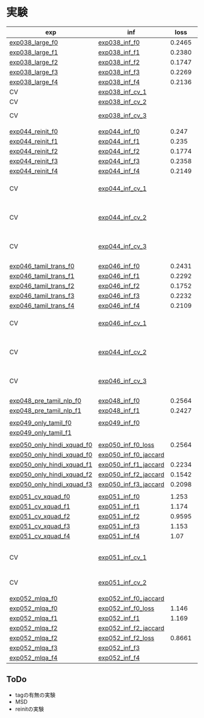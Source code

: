 # 実験

|exp|inf|loss|jaccard|LB|memo|
|--|--|--|--|--|--|
|[exp038_large_f0]|[exp038_inf_f0]|0.2465|0.6388|0.715||
|[exp038_large_f1]|[exp038_inf_f1]|0.2380|0.6560|0.718||
|[exp038_large_f2]|[exp038_inf_f2]|0.1747|0.6862|0.698||
|[exp038_large_f3]|[exp038_inf_f3]|0.2269|0.6765|0.713||
|[exp038_large_f4]|[exp038_inf_f4]|0.2136|0.6452|0.703||
|CV|[exp038_inf_cv_1]|||0.739|AVG|
|CV|[exp038_inf_cv_2]|||0.721|MAX|
|CV|[exp038_inf_cv_3]|||0.748|W AVG|
|||||||
|[exp044_reinit_f0]|[exp044_inf_f0]|0.247|0.6444|0.713||
|[exp044_reinit_f1]|[exp044_inf_f1]|0.235|0.6571|0.722||
|[exp044_reinit_f2]|[exp044_inf_f2]|0.1774|0.7147|0.733||
|[exp044_reinit_f3]|[exp044_inf_f3]|0.2358|0.6703|0.729||
|[exp044_reinit_f4]|[exp044_inf_f4]|0.2149|0.6885|0.713||
|CV|[exp044_inf_cv_1]|||0.739|Now Best AVG|
|CV|[exp044_inf_cv_2]|||0.737|Now Best W AVG|
|CV|[exp044_inf_cv_3]|||0.736|This CV AVG|
|||||||
|[exp046_tamil_trans_f0]|[exp046_inf_f0]|0.2431|0.6192|0.733||
|[exp046_tamil_trans_f1]|[exp046_inf_f1]|0.2292|0.6738|0.724||
|[exp046_tamil_trans_f2]|[exp046_inf_f2]|0.1752|0.7085|0.730||
|[exp046_tamil_trans_f3]|[exp046_inf_f3]|0.2232|0.674|0.736||
|[exp046_tamil_trans_f4]|[exp046_inf_f4]|0.2109|0.7007|0.745||
|CV|[exp046_inf_cv_1]|||0.744|Now Best AVG|
|CV|[exp044_inf_cv_2]|||0.747|Now Best W AVG|
|CV|[exp046_inf_cv_3]|||0.742|This CV AVG|
|||||||
|[exp048_pre_tamil_nlp_f0]|[exp048_inf_f0]|0.2564|0.6286|0.715||
|[exp048_pre_tamil_nlp_f1]|[exp048_inf_f1]|0.2427|0.6382|0.703||
|||||||
|[exp049_only_tamil_f0]|[exp049_inf_f0]||0.5622|0.728||
|[exp049_only_tamil_f1]|||0.5412|||
|||||||
|[exp050_only_hindi_xquad_f0]|[exp050_inf_f0_loss]|0.2564||0.713||
|[exp050_only_hindi_xquad_f0]|[exp050_inf_f0_jaccard]||0.6701|0.719||
|[exp050_only_hindi_xquad_f1]|[exp050_inf_f1_jaccard]|0.2234|0.7304|0.725||
|[exp050_only_hindi_xquad_f2]|[exp050_inf_f2_jaccard]|0.1542|0.763|0.722||
|[exp050_only_hindi_xquad_f3]|[exp050_inf_f3_jaccard]|0.2098|0.7561|||
|||||||
|[exp051_cv_xquad_f0]|[exp051_inf_f0]|1.253|0.6897|0.715||
|[exp051_cv_xquad_f1]|[exp051_inf_f1]|1.174|0.6992|0.731||
|[exp051_cv_xquad_f2]|[exp051_inf_f2]|0.9595|0.7382|0.741||
|[exp051_cv_xquad_f3]|[exp051_inf_f3]|1.153|0.6878|0.746||
|[exp051_cv_xquad_f4]|[exp051_inf_f4]|1.07|0.7084|0.719||
|CV|[exp051_inf_cv_1]||||tamil only fold-4|
|CV|[exp051_inf_cv_2]||||tamil cv|
|||||||
|[exp052_mlqa_f0]|[exp052_inf_f0_jaccard]||0.7158|0.735||
|[exp052_mlqa_f0]|[exp052_inf_f0_loss]|1.146||0.734||
|[exp052_mlqa_f1]|[exp052_inf_f1]|1.169|0.6977|0.737||
|[exp052_mlqa_f2]|[exp052_inf_f2_jaccard]||0.7768|0.743||
|[exp052_mlqa_f2]|[exp052_inf_f2_loss]|0.8661||0.739||
|[exp052_mlqa_f3]|[exp052_inf_f3]|||||
|[exp052_mlqa_f4]|[exp052_inf_f4]|||||

[exp038_large_f0]:https://www.kaggle.com/takamichitoda/chaii-train-large-model?scriptVersionId=73217640
[exp038_large_f1]:https://www.kaggle.com/takamichitoda/chaii-train-large-model?scriptVersionId=73586001
[exp038_large_f2]:https://www.kaggle.com/takamichitoda/chaii-train-large-model?scriptVersionId=73599928
[exp038_large_f3]:https://www.kaggle.com/takamichitoda/chaii-train-large-model?scriptVersionId=73611319
[exp038_large_f4]:https://www.kaggle.com/takamichitoda/chaii-train-large-model?scriptVersionId=73578107
[exp038_inf_f0]:https://www.kaggle.com/takamichitoda/chaii-infer-large-model?scriptVersionId=73233243
[exp038_inf_f1]:https://www.kaggle.com/takamichitoda/chaii-infer-large-model?scriptVersionId=73600052
[exp038_inf_f2]:https://www.kaggle.com/takamichitoda/chaii-infer-large-model?scriptVersionId=73610863
[exp038_inf_f3]:https://www.kaggle.com/takamichitoda/chaii-infer-large-model?scriptVersionId=73671509
[exp038_inf_f4]:https://www.kaggle.com/takamichitoda/chaii-infer-large-model?scriptVersionId=73585823
[exp038_inf_cv_1]:https://www.kaggle.com/takamichitoda/chaii-infer-cv?scriptVersionId=73673973
[exp038_inf_cv_2]:https://www.kaggle.com/takamichitoda/chaii-infer-cv?scriptVersionId=73843734
[exp038_inf_cv_3]:https://www.kaggle.com/takamichitoda/chaii-infer-cv?scriptVersionId=73844058

[exp044_reinit_f0]:https://www.kaggle.com/takamichitoda/chaii-train-large-model?scriptVersionId=73788678
[exp044_reinit_f1]:https://www.kaggle.com/takamichitoda/chaii-train-large-model?scriptVersionId=73800613
[exp044_reinit_f2]:https://www.kaggle.com/takamichitoda/chaii-train-large-model?scriptVersionId=73843570
[exp044_reinit_f3]:https://www.kaggle.com/takamichitoda/chaii-train-large-model?scriptVersionId=73847144
[exp044_reinit_f4]:https://www.kaggle.com/takamichitoda/chaii-train-large-model?scriptVersionId=73851257
[exp044_inf_f0]:https://www.kaggle.com/takamichitoda/chaii-infer-large-model?scriptVersionId=73800704
[exp044_inf_f1]:https://www.kaggle.com/takamichitoda/chaii-infer-large-model?scriptVersionId=73843489
[exp044_inf_f2]:https://www.kaggle.com/takamichitoda/chaii-infer-large-model?scriptVersionId=73847112
[exp044_inf_f3]:https://www.kaggle.com/takamichitoda/chaii-infer-large-model?scriptVersionId=73851241
[exp044_inf_f4]:https://www.kaggle.com/takamichitoda/chaii-infer-large-model?scriptVersionId=73856133
[exp044_inf_cv_1]:https://www.kaggle.com/takamichitoda/chaii-infer-cv?scriptVersionId=73862468
[exp044_inf_cv_2]:https://www.kaggle.com/takamichitoda/chaii-infer-cv?scriptVersionId=73863015
[exp044_inf_cv_3]:https://www.kaggle.com/takamichitoda/chaii-infer-cv?scriptVersionId=73876531

[exp046_tamil_trans_f0]:https://www.kaggle.com/takamichitoda/chaii-train-large-model?scriptVersionId=73878014
[exp046_tamil_trans_f1]:https://www.kaggle.com/takamichitoda/chaii-train-large-model?scriptVersionId=73921213
[exp046_tamil_trans_f2]:https://www.kaggle.com/takamichitoda/chaii-train-large-model?scriptVersionId=73992904
[exp046_tamil_trans_f3]:https://www.kaggle.com/takamichitoda/chaii-train-large-model?scriptVersionId=74060823
[exp046_tamil_trans_f4]:https://www.kaggle.com/takamichitoda/chaii-train-large-model?scriptVersionId=74065527
[exp046_inf_f0]:https://www.kaggle.com/takamichitoda/chaii-infer-large-model?scriptVersionId=73921259
[exp046_inf_f1]:https://www.kaggle.com/takamichitoda/chaii-infer-large-model?scriptVersionId=73992951
[exp046_inf_f2]:https://www.kaggle.com/takamichitoda/chaii-infer-large-model?scriptVersionId=74060733
[exp046_inf_f3]:https://www.kaggle.com/takamichitoda/chaii-infer-large-model?scriptVersionId=74065546
[exp046_inf_f4]:https://www.kaggle.com/takamichitoda/chaii-infer-large-model?scriptVersionId=74072740
[exp046_inf_cv_1]:https://www.kaggle.com/takamichitoda/chaii-infer-cv/data?scriptVersionId=74077768
[exp046_inf_cv_2]:https://www.kaggle.com/takamichitoda/chaii-infer-cv?scriptVersionId=74087080
[exp046_inf_cv_3]:https://www.kaggle.com/takamichitoda/chaii-infer-cv?scriptVersionId=74102800

[exp048_pre_tamil_nlp_f0]:https://www.kaggle.com/takamichitoda/chaii-train-large-model?scriptVersionId=74078565
[exp048_pre_tamil_nlp_f1]:https://www.kaggle.com/takamichitoda/chaii-train-large-model?scriptVersionId=74087127
[exp048_inf_f0]:https://www.kaggle.com/takamichitoda/chaii-infer-large-model?scriptVersionId=74087805
[exp048_inf_f1]:https://www.kaggle.com/takamichitoda/chaii-infer-large-model?scriptVersionId=74096160

[exp049_only_tamil_f0]:https://www.kaggle.com/takamichitoda/chaii-train-large-model?scriptVersionId=74146892
[exp049_only_tamil_f1]:https://www.kaggle.com/takamichitoda/chaii-train-large-model?scriptVersionId=74149729
[exp049_inf_f0]:https://www.kaggle.com/takamichitoda/chaii-infer-divide-model?scriptVersionId=74152155

[exp050_only_hindi_xquad_f0]:https://www.kaggle.com/takamichitoda/chaii-train-large-model?scriptVersionId=74156669
[exp050_only_hindi_xquad_f1]:https://www.kaggle.com/takamichitoda/chaii-train-large-model?scriptVersionId=74161858
[exp050_only_hindi_xquad_f2]:https://www.kaggle.com/takamichitoda/chaii-train-large-model?scriptVersionId=74231130
[exp050_only_hindi_xquad_f3]:https://www.kaggle.com/takamichitoda/chaii-train-large-model?scriptVersionId=74238259
[exp050_inf_f0_loss]:https://www.kaggle.com/takamichitoda/chaii-infer-divide-model?scriptVersionId=74161409
[exp050_inf_f0_jaccard]:https://www.kaggle.com/takamichitoda/chaii-infer-divide-model?scriptVersionId=74161622
[exp050_inf_f1_jaccard]:https://www.kaggle.com/takamichitoda/chaii-infer-divide-model?scriptVersionId=74167256
[exp050_inf_f2_jaccard]:https://www.kaggle.com/takamichitoda/chaii-infer-divide-model?scriptVersionId=74238158
[exp050_inf_f3_jaccard]:https://www.kaggle.com/takamichitoda/chaii-infer-divide-model?scriptVersionId=74242855

[exp051_cv_xquad_f0]:https://www.kaggle.com/takamichitoda/chaii-train-large-model?scriptVersionId=74243706
[exp051_cv_xquad_f1]:https://www.kaggle.com/takamichitoda/chaii-train-large-model?scriptVersionId=74248638
[exp051_cv_xquad_f2]:https://www.kaggle.com/takamichitoda/chaii-train-large-model?scriptVersionId=74258397
[exp051_cv_xquad_f3]:https://www.kaggle.com/takamichitoda/chaii-train-large-model?scriptVersionId=74263638
[exp051_cv_xquad_f4]:https://www.kaggle.com/takamichitoda/chaii-train-large-model?scriptVersionId=74314720
[exp051_inf_f0]:https://www.kaggle.com/takamichitoda/chaii-infer-divide-model?scriptVersionId=74248175
[exp051_inf_f1]:https://www.kaggle.com/takamichitoda/chaii-infer-divide-model?scriptVersionId=74254089
[exp051_inf_f2]:https://www.kaggle.com/takamichitoda/chaii-infer-divide-model?scriptVersionId=74263185
[exp051_inf_f3]:https://www.kaggle.com/takamichitoda/chaii-infer-divide-model?scriptVersionId=74273989
[exp051_inf_f4]:https://www.kaggle.com/takamichitoda/chaii-infer-divide-model?scriptVersionId=74316967
[exp051_inf_cv_1]:xxx
[exp051_inf_cv_2]:xxx

[exp052_mlqa_f0]:https://www.kaggle.com/takamichitoda/chaii-train-large-model?scriptVersionId=74319003
[exp052_mlqa_f1]:https://www.kaggle.com/takamichitoda/chaii-train-large-model?scriptVersionId=74325328
[exp052_mlqa_f2]:https://www.kaggle.com/takamichitoda/chaii-train-large-model?scriptVersionId=74331044
[exp052_mlqa_f3]:https://www.kaggle.com/takamichitoda/chaii-train-large-model?scriptVersionId=74396613
[exp052_mlqa_f4]:xxx
[exp052_inf_f0_jaccard]:https://www.kaggle.com/takamichitoda/chaii-infer-divide-model?scriptVersionId=74325276
[exp052_inf_f0_loss]:https://www.kaggle.com/takamichitoda/chaii-infer-divide-model?scriptVersionId=74327095
[exp052_inf_f1]:https://www.kaggle.com/takamichitoda/chaii-infer-divide-model?scriptVersionId=74330941
[exp052_inf_f2_jaccard]:https://www.kaggle.com/takamichitoda/chaii-infer-divide-model?scriptVersionId=74342129
[exp052_inf_f2_loss]:https://www.kaggle.com/takamichitoda/chaii-infer-divide-model?scriptVersionId=74396835
[exp052_inf_f3]:https://www.kaggle.com/takamichitoda/chaii-infer-divide-model?scriptVersionId=74405476
[exp052_inf_f4]:xxx

## ToDo

- tagの有無の実験
- MSD
- reinitの実験

